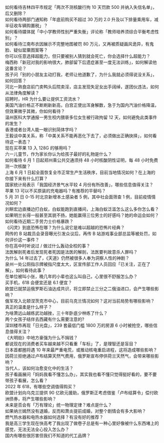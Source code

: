 如何看待吉林四平市规定「两次不测核酸行拘 10 天罚款 500 并纳入失信名单」，后又删除？  
如何看待两部门通知称「年底前购买不超过 30 万的 2.0 升及以下排量乘用车，减半征收车辆购置税」？  
如何看待媒体就「中小学教师性别严重失衡」评论称「教师培养须综合平衡考虑性别」？  
如何看待江南布衣因展示不完整地图被罚 80 万元，又再被质疑画风诡异，有鬼脸、疑似罂粟图案等？  
你可以任意选择超能力，但只要被别人猜到就会死亡，你会选择什么超能力？  
梅西称「新冠对我的影响很大，肺部留下后遗症甚至一度无法训练」，如何解读他这番言论？  
孩子问「别的小朋友主动打我，老师让他道歉了，为什么我就必须得说没关系」，如何回答？  
河北一熟食店前门卖鸭头后院卖淫，店主发现失足女出手阔绰，遂团伙违法，如何从法律角度解读？  
招聘时，HR 为什么要让提供工资流水？  
美国汽油价格正不断刷新新高，白宫正使出浑身解数，急于为国内汽油价格降温，但效果微乎其微，你如何看待？  
温州医科大学通报一男生校内猥亵多位女生被行政拘留 12 天，如何避免此类事件的发生？  
香港或者台湾人能一眼识别简体字吗？  
王毅谈中美关系，称「中美关系不能再恶化下去了，必须做出正确抉择」，如何看待这一表态？  
现在买苹果 13 入 128G 的够用吗？  
六一儿童节，作为家长你认为给孩子最好的礼物是什么？  
如何看待 6 月 1 日起郑州乘公共交通须持 48 小时核酸阴性证明，每 48 小时免费测一次核酸？  
上海 6 月 1 日起全面恢复全市正常生产生活秩序，目前当地情况如何？在上海的你接下来有什么打算？  
国家统计局表示「我国经济景气水平较 4 月份有所改善」，哪些信息值得关注？  
苹果 13 可以不买原装的充电器吗？有推荐的平替吗？  
5 月 31 日 0-15 时北京新增本土感染者 5 例，其中社会面筛查 1 例，目前疫情情况如何？  
刘畊宏边直播边打白蚁，白蚁能跑到直播间，上海白蚁泛滥怎么这么多你怎么看？  
如果明兰长得一般甚至其貌不扬，她能赢得三位男士的好感吗？她的命运会如何？  
如何看待近期二手劳力士价格暴跌？  
《闪灵》到底恐怖在哪？为什么说它是难以超越的恐怖片经典？  
网传的 B 站裁员会录音曝光引发众议后，再传 B 站游戏事业部总监等被处罚，如何评价这一事件？  
你在高中时听说过 / 做过什么轰动全校的事？  
法医解剖死者后发现死者死因是法医的解剖，法医要判故意杀人罪吗？  
为什么 14 年过去了，《天道》仍然被很多人奉为洞察人性的神剧？  
泉州一处公厕指示牌被指尺度太大，区宣传部工作人员回应「已关注，正在了解」，如何看待此事？  
在单位被叫小张，晚几年的小辈也这么叫自己，心里很不舒服怎么办？  
买手机，618 会便宜还是 6.1 便宜？  
欧盟已就禁运俄罗斯石油达成共识，将立即禁止三分之二俄油进口，会产生哪些影响？  
俄军攻入北顿涅茨克市中心，目前乌克兰情况如何？这对当前局势有哪些影响？  
真正的温柔是什么样子？  
为啥萧远山越练武功越挫，三十年卧底少林练了什么？  
两个女孩子结伴去西藏有什么需要注意的?  
深圳楼市再现「日光盘」，239 套最低门槛 1800 万的房源 6 小时被抢空，哪些信息值得关注？  
《大明劫》中地方豪强为什么不捐钱？  
都说现在的消费者买车越来越不只看重「车标」了，是理智还是盲目？  
日本首都圈将遇 10 年来最严重电荒，或推动核电重启进程，这将造成哪些影响？  
因荷兰拒绝通过卢布结算天然气费用，俄罗斯宣布停供荷兰天然气，会带来哪些影响？  
当代人，该如何治愈变化中的生活？  
孩子看画展问「妈妈我看不懂怎么办」，其实我也看不懂只觉得挺好看的，要不要带孩子看展，怎么看？  
2022 年 618，有哪些空调值得购买？  
欧盟计划向乌克兰提供 90 亿欧元援助，俄罗斯正考虑借鉴「卢布结算令」偿付欧洲债券，将产生哪些影响？  
未来是否会有「万有理论」统一物理定律？难点是什么？  
如果纳兰嫣然没有退婚，反而和萧炎提前成婚，对整个剧情会有多大影响？  
燃气热水器和电热水器如何选择？有没有好的推荐？  
我是高三学生现在快高考了我出现了做卷子总是有一种心里好像被什么东西堵上的感觉，无法无法全心投入怎么办？  
国内有哪些很厉害但我们不知道的代工品牌？  

